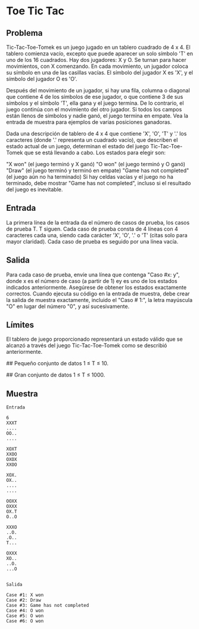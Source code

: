 # Toe Tic Tac

## Problema

Tic-Tac-Toe-Tomek es un juego jugado en un tablero cuadrado de 4 x 4. El tablero comienza vacío, excepto que puede aparecer un solo símbolo 'T' en uno de los 16 cuadrados. Hay dos jugadores: X y O. Se turnan para hacer movimientos, con X comenzando. En cada movimiento, un jugador coloca su símbolo en una de las casillas vacías. El símbolo del jugador X es 'X', y el símbolo del jugador O es 'O'.

Después del movimiento de un jugador, si hay una fila, columna o diagonal que contiene 4 de los símbolos de ese jugador, o que contiene 3 de sus símbolos y el símbolo 'T', ella gana y el juego termina. De lo contrario, el juego continúa con el movimiento del otro jugador. Si todos los campos están llenos de símbolos y nadie ganó, el juego termina en empate. Vea la entrada de muestra para ejemplos de varias posiciones ganadoras.

Dada una descripción de tablero de 4 x 4 que contiene 'X', 'O', 'T' y '.' los caracteres (donde '.' representa un cuadrado vacío), que describen el estado actual de un juego, determinan el estado del juego Tic-Tac-Toe-Tomek que se está llevando a cabo. Los estados para elegir son:

"X won" (el juego terminó y X ganó)
"O won" (el juego terminó y O ganó)
"Draw" (el juego terminó y terminó en empate)
"Game has not completed" (el juego aún no ha terminado)
Si hay celdas vacías y el juego no ha terminado, debe mostrar "Game has not completed", incluso si el resultado del juego es inevitable.

## Entrada

La primera línea de la entrada da el número de casos de prueba, los casos de prueba T. T siguen. Cada caso de prueba consta de 4 líneas con 4 caracteres cada una, siendo cada carácter 'X', 'O', '.' o 'T' (citas solo para mayor claridad). Cada caso de prueba es seguido por una línea vacía.

## Salida

Para cada caso de prueba, envíe una línea que contenga "Caso #x: y", donde x es el número de caso (a partir de 1) ey es uno de los estados indicados anteriormente. Asegúrese de obtener los estados exactamente correctos. Cuando ejecuta su código en la entrada de muestra, debe crear la salida de muestra exactamente, incluido el "Caso # 1:", la letra mayúscula "O" en lugar del número "0", y así sucesivamente.

## Límites

El tablero de juego proporcionado representará un estado válido que se alcanzó a través del juego Tic-Tac-Toe-Tomek como se describió anteriormente.

## Pequeño conjunto de datos
1 ≤ T ≤ 10.

## Gran conjunto de datos
1 ≤ T ≤ 1000.

## Muestra

```
Entrada

6
XXXT
....
OO..
....

XOXT
XXOO
OXOX
XXOO

XOX.
OX..
....
....

OOXX
OXXX
OX.T
O..O

XXXO
..O.
.O..
T...

OXXX
XO..
..O.
...O


Salida

Case #1: X won
Case #2: Draw
Case #3: Game has not completed
Case #4: O won
Case #5: O won
Case #6: O won

```
